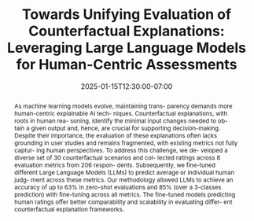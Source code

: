 ---
# Documentation: https://wowchemy.com/docs/managing-content/

title: "Towards Unifying Evaluation of Counterfactual Explanations: Leveraging Large Language Models for Human-Centric Assessments"
event: EMIL Spring'25 Seminars
event_url:
location: Online (Zoom)
address:
  street:
  city:
  region:
  postcode:
  country:
summary:  Since evaluation of counterfactual explanations is a difficult task, his paper tries to automate the process by fine-tuning large language models (LLMs) on human ratings for counterfactuals.
abstract: As machine learning models evolve, maintaining trans- parency demands more human-centric explainable AI tech- niques. Counterfactual explanations, with roots in human rea- soning, identify the minimal input changes needed to ob- tain a given output and, hence, are crucial for supporting decision-making. Despite their importance, the evaluation of these explanations often lacks grounding in user studies and remains fragmented, with existing metrics not fully captur- ing human perspectives. To address this challenge, we de- veloped a diverse set of 30 counterfactual scenarios and col- lected ratings across 8 evaluation metrics from 206 respon- dents. Subsequently, we fine-tuned different Large Language Models (LLMs) to predict average or individual human judg- ment across these metrics. Our methodology allowed LLMs to achieve an accuracy of up to 63% in zero-shot evaluations and 85% (over a 3-classes prediction) with fine-tuning across all metrics. The fine-tuned models predicting human ratings offer better comparability and scalability in evaluating differ- ent counterfactual explanation frameworks.

# Talk start and end times.
#   End time can optionally be hidden by prefixing the line with `#`.
date: 2025-01-15T12:30:00-07:00
date_end: 2025-01-15T12:55:00-07:00
all_day: false

# Schedule page publish date (NOT event date).
publishDate: 2025-01-15T18:50:20-07:00

authors: [asiful-arefeen]
tags: []

# Is this a featured event? (true/false)
featured: false

# Featured image
# To use, add an image named `featured.jpg/png` to your page's folder. 
# Focal points: Smart, Center, TopLeft, Top, TopRight, Left, Right, BottomLeft, Bottom, BottomRight.
image:
  caption: ""
  focal_point: ""
  preview_only: false

# Custom links (optional).
#   Uncomment and edit lines below to show custom links.
# links:
# - name: Follow
#   url: https://twitter.com
#   icon_pack: fab
#   icon: twitter

# Optional filename of your slides within your event's folder or a URL.
url_slides: CountEval.pptx

url_code:
url_pdf: "https://arxiv.org/pdf/2410.21131"
url_video:

# Markdown Slides (optional).
#   Associate this event with Markdown slides.
#   Simply enter your slide deck's filename without extension.
#   E.g. `slides = "example-slides"` references `content/slides/example-slides.md`.
#   Otherwise, set `slides = ""`.
slides: ""

# Projects (optional).
#   Associate this post with one or more of your projects.
#   Simply enter your project's folder or file name without extension.
#   E.g. `projects = ["internal-project"]` references `content/project/deep-learning/index.md`.
#   Otherwise, set `projects = []`.
projects: []
---
